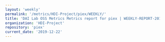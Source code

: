```yaml
---
layout: 'weekly'
permalink: '/metrics/HDI-Project/piex/WEEKLY/'
title: 'DAI Lab OSS Metrics Metrics report for piex | WEEKLY-REPORT-2019-12-22'
organization: 'HDI-Project'
repository: 'piex'
current_date: '2019-12-22'
---
```

